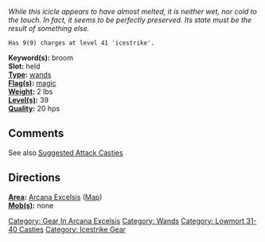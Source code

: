 *While this icicle appears to have almost melted, it is neither wet, nor
cold to the touch. In fact, it seems to be perfectly preserved. Its
state must be the result of something else.*

`Has 9(9) charges at level 41 'icestrike'.`

**Keyword(s):** broom  
**Slot:** held  
**[Type](:Category:_Object_Types "wikilink"):**
[wands](:Category:_Wands "wikilink")  
**[Flag(s)](:Category:_Object_Flags "wikilink"):**
[magic](Magic_Flag "wikilink")  
**[Weight](Object_Weight "wikilink"):** 2 lbs  
**[Level(s)](Object_Level "wikilink"):** 39  
**[Quality](Object_Quality "wikilink"):** 20 hps  

## Comments

See also [Suggested Attack
Casties](Suggested_Spellcasting_Gear#Suggested_Attack_Casties "wikilink")

## Directions

**[Area](:Category:_Areas "wikilink"):** [Arcana
Excelsis](:Category:_Arcana_Excelsis "wikilink")
([Map](Arcana_Excelsis_Map "wikilink"))  
**[Mob(s)](:Category:_Mobs "wikilink"):** none  

[Category: Gear In Arcana
Excelsis](Category:_Gear_In_Arcana_Excelsis "wikilink") [Category:
Wands](Category:_Wands "wikilink") [Category: Lowmort 31-40
Casties](Category:_Lowmort_31-40_Casties "wikilink") [Category:
Icestrike Gear](Category:_Icestrike_Gear "wikilink")
